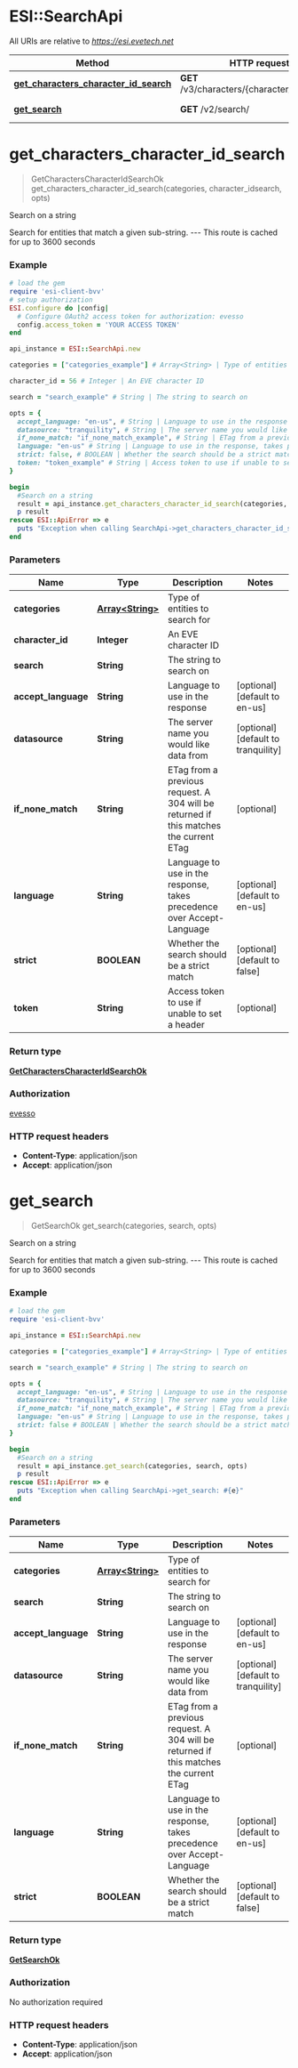 # ESI::SearchApi

All URIs are relative to *https://esi.evetech.net*

Method | HTTP request | Description
------------- | ------------- | -------------
[**get_characters_character_id_search**](SearchApi.md#get_characters_character_id_search) | **GET** /v3/characters/{character_id}/search/ | Search on a string
[**get_search**](SearchApi.md#get_search) | **GET** /v2/search/ | Search on a string


# **get_characters_character_id_search**
> GetCharactersCharacterIdSearchOk get_characters_character_id_search(categories, character_idsearch, opts)

Search on a string

Search for entities that match a given sub-string.  ---  This route is cached for up to 3600 seconds

### Example
```ruby
# load the gem
require 'esi-client-bvv'
# setup authorization
ESI.configure do |config|
  # Configure OAuth2 access token for authorization: evesso
  config.access_token = 'YOUR ACCESS TOKEN'
end

api_instance = ESI::SearchApi.new

categories = ["categories_example"] # Array<String> | Type of entities to search for

character_id = 56 # Integer | An EVE character ID

search = "search_example" # String | The string to search on

opts = { 
  accept_language: "en-us", # String | Language to use in the response
  datasource: "tranquility", # String | The server name you would like data from
  if_none_match: "if_none_match_example", # String | ETag from a previous request. A 304 will be returned if this matches the current ETag
  language: "en-us" # String | Language to use in the response, takes precedence over Accept-Language
  strict: false, # BOOLEAN | Whether the search should be a strict match
  token: "token_example" # String | Access token to use if unable to set a header
}

begin
  #Search on a string
  result = api_instance.get_characters_character_id_search(categories, character_idsearch, opts)
  p result
rescue ESI::ApiError => e
  puts "Exception when calling SearchApi->get_characters_character_id_search: #{e}"
end
```

### Parameters

Name | Type | Description  | Notes
------------- | ------------- | ------------- | -------------
 **categories** | [**Array&lt;String&gt;**](String.md)| Type of entities to search for | 
 **character_id** | **Integer**| An EVE character ID | 
 **search** | **String**| The string to search on | 
 **accept_language** | **String**| Language to use in the response | [optional] [default to en-us]
 **datasource** | **String**| The server name you would like data from | [optional] [default to tranquility]
 **if_none_match** | **String**| ETag from a previous request. A 304 will be returned if this matches the current ETag | [optional] 
 **language** | **String**| Language to use in the response, takes precedence over Accept-Language | [optional] [default to en-us]
 **strict** | **BOOLEAN**| Whether the search should be a strict match | [optional] [default to false]
 **token** | **String**| Access token to use if unable to set a header | [optional] 

### Return type

[**GetCharactersCharacterIdSearchOk**](GetCharactersCharacterIdSearchOk.md)

### Authorization

[evesso](../README.md#evesso)

### HTTP request headers

 - **Content-Type**: application/json
 - **Accept**: application/json



# **get_search**
> GetSearchOk get_search(categories, search, opts)

Search on a string

Search for entities that match a given sub-string.  ---  This route is cached for up to 3600 seconds

### Example
```ruby
# load the gem
require 'esi-client-bvv'

api_instance = ESI::SearchApi.new

categories = ["categories_example"] # Array<String> | Type of entities to search for

search = "search_example" # String | The string to search on

opts = { 
  accept_language: "en-us", # String | Language to use in the response
  datasource: "tranquility", # String | The server name you would like data from
  if_none_match: "if_none_match_example", # String | ETag from a previous request. A 304 will be returned if this matches the current ETag
  language: "en-us" # String | Language to use in the response, takes precedence over Accept-Language
  strict: false # BOOLEAN | Whether the search should be a strict match
}

begin
  #Search on a string
  result = api_instance.get_search(categories, search, opts)
  p result
rescue ESI::ApiError => e
  puts "Exception when calling SearchApi->get_search: #{e}"
end
```

### Parameters

Name | Type | Description  | Notes
------------- | ------------- | ------------- | -------------
 **categories** | [**Array&lt;String&gt;**](String.md)| Type of entities to search for | 
 **search** | **String**| The string to search on | 
 **accept_language** | **String**| Language to use in the response | [optional] [default to en-us]
 **datasource** | **String**| The server name you would like data from | [optional] [default to tranquility]
 **if_none_match** | **String**| ETag from a previous request. A 304 will be returned if this matches the current ETag | [optional] 
 **language** | **String**| Language to use in the response, takes precedence over Accept-Language | [optional] [default to en-us]
 **strict** | **BOOLEAN**| Whether the search should be a strict match | [optional] [default to false]

### Return type

[**GetSearchOk**](GetSearchOk.md)

### Authorization

No authorization required

### HTTP request headers

 - **Content-Type**: application/json
 - **Accept**: application/json



